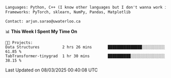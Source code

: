 ```txt
Languages: Python, C++ (I know other languages but I don't wanna work in em)
Frameworks: PyTorch, sklearn, NumPy, Pandas, Matplotlib

Contact: arjun.sarao@uwaterloo.ca
```

<!--START_SECTION:waka-->
📊 **This Week I Spent My Time On** 

```text
🐱‍💻 Projects: 
Data Structures          2 hrs 26 mins       ███████████████░░░░░░░░░░   61.85 % 
TabTransformer-tinygrad  1 hr 30 mins        ██████████░░░░░░░░░░░░░░░   38.15 % 
```


 Last Updated on 08/03/2025 00:40:08 UTC
<!--END_SECTION:waka-->
